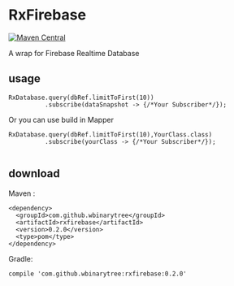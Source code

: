 RxFirebase
==========

[![Maven Central](https://img.shields.io/badge/jcenter-v0.2.0-green.svg)](https://bintray.com/phoenixwyd/maven/RxFirebase)


A wrap for Firebase Realtime Database

usage
-----
```
RxDatabase.query(dbRef.limitToFirst(10))
          .subscribe(dataSnapshot -> {/*Your Subscriber*/});
```

Or you can use build in Mapper

```
RxDatabase.query(dbRef.limitToFirst(10),YourClass.class)
          .subscribe(yourClass -> {/*Your Subscriber*/});
                  
```

download
--------

  Maven :
```
<dependency>
  <groupId>com.github.wbinarytree</groupId>
  <artifactId>rxfirebase</artifactId>
  <version>0.2.0</version>
  <type>pom</type>
</dependency>
```

  Gradle:
```
compile 'com.github.wbinarytree:rxfirebase:0.2.0'
```




